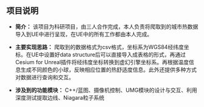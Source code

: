 ## 项目说明  

* __简介：__ 该项目为科研项目，由三人合作完成，本人负责将爬取到的城市热数据导入到UE中进行呈现，在UE中的所有工作都由本人完成。

* __主要实现思路：__ 爬取到的数据格式为csv格式，坐标系为WGS84经纬度坐标。在UE中设置好data structure后可以直接导入成表格的形式，再通过Cesium for Unreal插件将经纬度坐标转换到虚幻引擎坐标系。再根据温度信息生成不同颜色的小球，反映相应位置的热舒适度信息。此外还提供多种方式对数据进行查询和交互。

* __涉及到的功能模块：__ C++/蓝图、摄像机控制、UMG模块的设计与交互、利用深度测试提取边线、Niagara粒子系统
